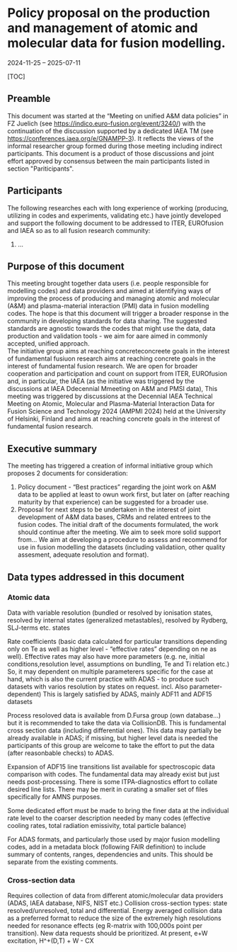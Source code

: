 
# Policy proposal on the production and management of atomic and molecular data for fusion modelling.

2024-11-25 – 2025-07-11

[TOC]

## Preamble

This document was started at the “Meeting on unified A&M data policies” in FZ Juelich (see https://indico.euro-fusion.org/event/3240/) with the continuation of the discussion supported by a dedicated IAEA TM  (see https://conferences.iaea.org/e/GNAMPP-3). It reflects the views of the informal researcher group formed during those meeting including indirect participants.
This document is a product of those discussions and joint effort approved by consensus between the main participants listed in section "Pariticipants".

## Participants

The following researches each with long experience of working (producing, utilizing in codes and experiments, validating etc.) have jointly developed and support the following document to be addressed to ITER, EUROfusion and IAEA so as to all fusion research community:

1. ...


## Purpose of this document
This meeting brought together data users (i.e. people responsible for modelling codes) and data providers and aimed at identifying ways of improving the process of producing and managing atomic and molecular (A&M) and plasma-material interaction (PMI) data in fusion modelling codes.   The hope is that this document will trigger a broader response in the community in developing standards for data sharing.  The suggested standards are agnostic towards the codes that might use the data, data production and validation tools - we aim for aare aimed in commonly accepted, unified approach.   
The initiative group aims at reaching concreteconcreete goals in the interest of fundamental fusiuon research aims at reaching concrete goals in the interest of fundamental fusion research. We are open for broader cooperation and participation and count on support from ITER, EUROfusion and, in particular, the IAEA (as the initiative was triggered by the discussions at IAEA Ddecennial Mmeeting on A&M and PMSI data),
This meeting was triggered by discussions at the Decennial IAEA Technical Meeting on Atomic, Molecular and Plasma-Material Interaction Data for Fusion Science and Technology 2024 (AMPMI 2024) held at the University of Helsinki, Finland and aims at reaching concrete goals in the interest of fundamental fusion research. 


## Executive summary

The meeting has triggered a creation of informal initiative group which proposes 2 documents for consideration:
1)	Policy document - “Best practices”  regarding the joint work on A&M data to be applied at least to owun work first,  but later on (after reaching maturity by that experience) can be suggested for a broader use.
2)	Proposal for next steps to be undertaken in the interest of joint development of A&M data bases, CRMs and related entrees to the fusion codes. 
The initial draft of the documents formulated, the work should continue after the meeting. 
We aim to seek more solid support from… 
We aim at developing a procedure to assess and recommend for use in fusion modelling the datasets (including validatiion, other quality assesment, adequate resolution and format). 

## Data types addressed in this document

### Atomic data

Data with variable resolution (bundled or resolved by ionisation states, resolved by internal states (generalized metastables), resolved by Rydberg, SLJ-terms etc. states  

Rate coefficients (basic data calculated for particular transitions depending only on Te as well as higher level - “effective rates” depending on ne as well). Effective rates may also have more parameters (e.g. ne, initial conditions,resolution level, assumptions on bundling, Te and Ti relation etc.) So, it may dependent on multiple parameterers specific for the case at hand, which is also the current practice with ADAS - to produce such datasets with varios resolution by states on request.  incl. Also parameter-dependent)
This is largely satisfied by ADAS, mainly ADF11 and ADF15 datasets


Process resoloved data is available from D.Fursa group (own database…) but it is recommended to take the data via CollisionDB. This is fundamental cross section data (including differential ones). This data may partially be already available in ADAS; if missing, but higher level data is needed the participants of this group are welcome to take the effort to put the data (after reasonbable checks) to ADAS.

Expansion of ADF15 line transitions list available for spectroscopic data comparison with codes. The fundamental data may already exist but just needs post-processing. There is some ITPA-diagnostics effort to collate desired line lists. There may be merit in curating a smaller set of files specifically for AMNS purposes.

Some dedicated effort must be made to bring the finer data at the individual rate level to the coarser description needed by many codes (effective cooling rates, total radiation emissivity, total particle balance)

For ADAS formats, and particularly those used by major fusion modelling codes, add in a metadata block (following FAIR definition) to include summary of contents, ranges, dependencies and units. This should be separate from the existing comments.

### Cross-section data
Requires collection of data from different atomic/molecular data providers (ADAS, IAEA database, NIFS, NIST etc.)
Collision cross-section types: state resolved/unresolved, total and differential. 
Energy averaged collision data as a preferred format to reduce the size of the extremely high resolutions needed for resonance effects (eg R-matrix with 100,000s point per transition).
New data requests should be prioritized. At present, e+W excitation, H^+(D,T) + W - CX






